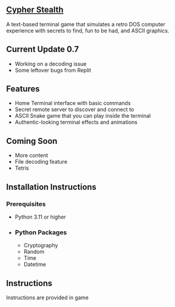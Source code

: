 
## [Cypher Stealth](https://replit.com/@cassiansl29/hacker-terminal-game)

A text-based terminal game that simulates a retro DOS computer experience with secrets to find, fun to be had, and ASCII graphics.

## Current Update 0.7

- Working on a decoding issue
- Some leftover bugs from Replit

## Features

- Home Terminal interface with basic commands
- Secret remote server to discover and connect to
- ASCII Snake game that you can play inside the terminal
- Authentic-looking terminal effects and animations

## Coming Soon

- More content
- File decoding feature
- Tetris

## Installation Instructions

### Prerequisites

- Python 3.11 or higher
- ### Python Packages
  - Cryptography
  - Random
  - Time
  - Datetime

## Instructions
Instructions are provided in game
